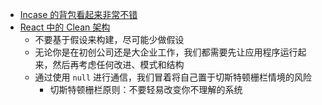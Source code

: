 - [Incase 的背包看起来非常不错](https://www.incasetaiwan.com/products/city-commuter-backpack-with-diamond-ripstop)
- [React 中的 Clean 架构](https://sorrycc.com/react-clean-architecture/)
	- 不要基于假设来构建，尽可能少做假设
	- 无论你是在初创公司还是大企业工作，我们都需要先让应用程序运行起来，然后再考虑任何改进、模式和结构
	- 通过使用 `null` 进行通信，我们冒着将自己置于切斯特顿栅栏情境的风险
		- 切斯特顿栅栏原则：不要轻易改变你不理解的系统